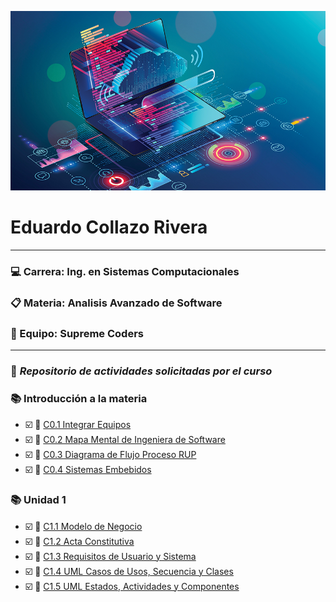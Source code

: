 ![Software](/img/Software.jpg)
#  Eduardo Collazo Rivera 
___
###   :computer: Carrera: Ing. en Sistemas Computacionales
###  :clipboard: Materia: Analisis Avanzado de Software
###   :trident: Equipo: Supreme Coders
___
###  :file_folder: *Repositorio de actividades solicitadas por el curso* 
###  :books: Introducción a la materia
 * :ballot_box_with_check: :pencil: [C0.1 Integrar Equipos](blog/C01.EduardoCollazo_Supreme_Coders.md) 
 * :ballot_box_with_check: :pencil: [C0.2 Mapa Mental de Ingeniera de Software](blog/C0.2_EduardoCollazo_Supreme_Coders_.md) 
 * :ballot_box_with_check: :pencil: [C0.3 Diagrama de Flujo Proceso RUP](blog/C0.3_EduardoCollazo_Supreme_Coders.md) 
 * :ballot_box_with_check: :pencil: [C0.4 Sistemas Embebidos](/blog/C0.4_EduardoCollazo_SupremeCoders.md) 
###  :books: Unidad 1
 * :ballot_box_with_check: :pencil: [C1.1 Modelo de Negocio](/blog/C1.1_EduardoCollazo_Supreme_Coders.md) 
 * :ballot_box_with_check: :pencil: [C1.2 Acta Constitutiva](/blog/C1.2_EduardoCollazo_Supreme_Coders.md) 
 * :ballot_box_with_check: :pencil: [C1.3 Requisitos de Usuario y Sistema](/blog/C1.3_EduardoCollazo_Supreme_Coders.md) 
 * :ballot_box_with_check: :pencil: [C1.4 UML Casos de Usos, Secuencia y Clases](/blog/C1.4_EduardoCollazo_Supreme_Coders.md) 
* :ballot_box_with_check: :pencil: [C1.5 UML Estados, Actividades y Componentes](/blog/C1.5_EduardoCollazo_Supreme_Coders.md) 